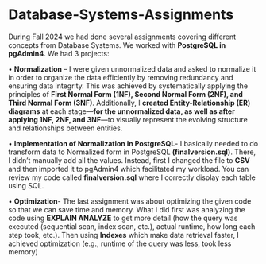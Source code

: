 # Database-Systems-Assignments
During Fall 2024 we had done several assignments covering different concepts from Database Systems. We worked with **PostgreSQL in pgAdmin4**. We had 3 projects:

•	**Normalization** – I were given unnormalized data and asked to normalize it in order to organize the data efficiently by removing redundancy and ensuring data integrity. This was achieved by systematically applying the principles of **First Normal Form (1NF), Second Normal Form (2NF), and Third Normal Form (3NF)**. Additionally, I **created Entity-Relationship (ER) diagrams** at each stage—**for the unnormalized data, as well as after applying 1NF, 2NF, and 3NF**—to visually represent the evolving structure and relationships between entities.

•	**Implementation of Normalization in PostgreSQL**- I basically needed to do transform data to Normalized form in PostgreSQL  **(finalversion.sql)**. There, I didn’t manually add all the values. Instead, first I changed the file to **CSV** and then imported it to pgAdmin4 which facilitated my workload. You can review my code called **finalversion.sql** where I correctly display each table using SQL.

•	**Optimization**- The last assignment was about optimizing the given code so that we can save time and memory. What I did first was analyzing the code using **EXPLAIN ANALYZE** to get more detail (how the query was executed (sequential scan, index scan, etc.), actual runtime, how long each step took, etc.). Then using **Indexes** which make data retrieval faster, I achieved optimization (e.g., runtime of the query was less, took less memory)

